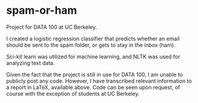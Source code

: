 # spam-or-ham
Project for DATA 100 at UC Berkeley.

I created a logistic regression classifier that predicts whether an email should be sent to the spam folder, or gets to stay in the inbox (ham). 

Sci-kit learn was utilized for machine learning, and NLTK was used for analyzing text data.

Given the fact that the project is still in use for DATA 100, I am unable to publicly post any code. However, I have transcribed relevant information to a report in LaTeX, available above. Code can be seen upon request, of course with the exception of students at UC Berkeley.
